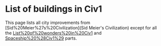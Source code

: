 # List of buildings in Civ1

This page lists all city improvements from [Sid%20Meier%27s%20Civilization](Sid Meier's Civilization) except for all the [List%20of%20wonders%20in%20Civ1](Wonders) and [Spaceship%20%28Civ1%29](Spaceship) parts.